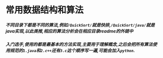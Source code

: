 # 常用数据结构和算法
##### 不同目录下都是不同的算法,例如`/QuickSort/`就是快排,`/QuickSort/java/`就是java实现,以此类推,相应的算法分析会在相应目录readme的外链中
##### 入门选手,使用的都是最基本的方法实现,主要用于理解概念,之后会把所有算法使用规范的`1.java`和`2.c++`还有`3.c`这个顺序写一遍,可能会加入`python`.
